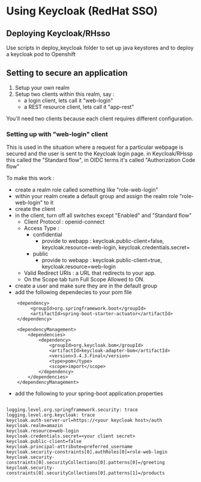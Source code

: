 # Using Keycloak (RedHat SSO)

## Deploying Keycloak/RHsso

Use scripts in deploy_keycloak folder  to set up java keystores and to deploy a keycloak pod to Openshift

## Setting to secure an application

1. Setup your own realm
2. Setup two clients within this realm, say :
   * a login client, lets call it "web-login"
   * a REST resource client, lets call it "app-rest"

You'll need two clients because each client requires different configuration. 

### Setting up with "web-login" client

This is used in the situation where a request for a particular webpage is secured and the user is sent to the Keycloak login page. in Keycloak/RHssp this called the "Standard flow", in OIDC terms it's called "Authorization Code flow"

To make this work : 
   * create a realm role called something like "role-web-login"
   * within your realm create a default group and assign the realm role "role-web-login" to it  
   * create the client
   * in the client, turn off all switches except "Enabled" and "Standard flow"
       * Client Protocol : openid-connect
       * Access Type : 
          * confidential 
            * provide to webapp : keycloak.public-client=false, keycloak.resource=web-login, keycloak.credentials.secret=<your client secret>
          * public 
            * provide to webapp : keycloak.public-client=true, keycloak.resource=web-login      
       * Valid Redirect URIs : a URL that redirects to your app.
       * On the Scope tab turn Full Scope Allowed to ON.
   * create a user and make sure they are in the default group
   * add the following dependecies to your pom file
    
```
    <dependency>
         <groupId>org.springframework.boot</groupId>
         <artifactId>spring-boot-starter-actuator</artifactId>
    </dependency>

    <dependencyManagement>
        <dependencies>
            <dependency>
                <groupId>org.keycloak.bom</groupId>
                <artifactId>keycloak-adapter-bom</artifactId>
                <version>3.4.3.Final</version>
                <type>pom</type>
                <scope>import</scope>
            </dependency>
        </dependencies>
    </dependencyManagement>        

```       

   * add the following to your spring-boot application.properties
```

logging.level.org.springframework.security: trace
logging.level.org.keycloak: trace
keycloak.auth-server-url=https://<your keycloak host>/auth
keycloak.realm=amazin
keycloak.resource=web-login
keycloak.credentials.secret=<your client secret>
keycloak.public-client=false
keycloak.principal-attribute=preferred_username
keycloak.security-constraints[0].authRoles[0]=role-web-login
keycloak.security-constraints[0].securityCollections[0].patterns[0]=/greeting
keycloak.security-constraints[0].securityCollections[0].patterns[1]=/products

```       
   
  

